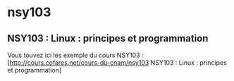 nsy103
======

NSY103 : Linux : principes et programmation
----

Vous touvez ici les exemple du cours NSY103 : [http://cours.cofares.net/cours-du-cnam/nsy103 NSY103 : Linux : principes et programmation]
